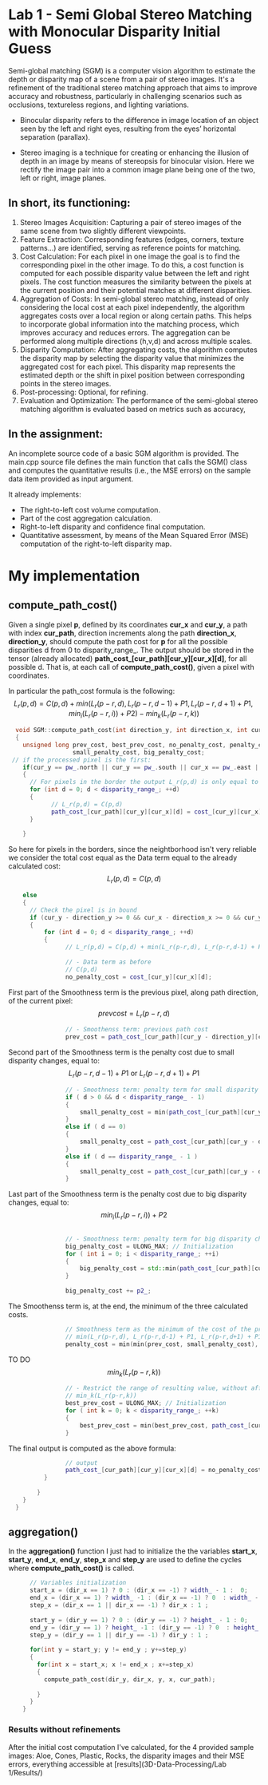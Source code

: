 # Lab 1 - Semi Global Stereo Matching with Monocular Disparity Initial Guess

Semi-global matching (SGM) is a computer vision algorithm to estimate the depth or disparity map of a scene from a pair of stereo images. It's a refinement of the traditional stereo matching approach that aims to improve accuracy and robustness, particularly in challenging scenarios such as occlusions, textureless regions, and lighting variations.

- Binocular disparity refers to the difference in image location of an object seen by the left and right eyes, resulting from the eyes’ horizontal separation (parallax). 

- Stereo imaging is a technique for creating or enhancing the illusion of depth in an image by means of stereopsis for binocular vision. Here we rectify the image pair into a common image plane being one of the two, left or right, image planes.

## In short, its functioning:
1. Stereo Images Acquisition: Capturing a pair of stereo images of the same scene from two slightly different viewpoints. 
2. Feature Extraction: Corresponding features (edges, corners, texture patterns...) are identified, serving as reference points for matching.
3. Cost Calculation: For each pixel in one image the goal is to find the corresponding pixel in the other image. To do this, a cost function is computed for each possible disparity value between the left and right pixels. The cost function measures the similarity between the pixels at the current position and their potential matches at different disparities. 
4. Aggregation of Costs: In semi-global stereo matching, instead of only considering the local cost at each pixel independently, the algorithm aggregates costs over a local region or along certain paths. This helps to incorporate global information into the matching process, which improves accuracy and reduces errors. The aggregation can be performed along multiple directions (h,v,d) and across multiple scales.
5. Disparity Computation: After aggregating costs, the algorithm computes the disparity map by selecting the disparity value that minimizes the aggregated cost for each pixel. This disparity map represents the estimated depth or the shift in pixel position between corresponding points in the stereo images.
6. Post-processing: Optional, for refining.
7. Evaluation and Optimization: The performance of the semi-global stereo matching algorithm is evaluated based on metrics such as accuracy, 


## In the assignment:
An incomplete source code of a basic SGM algorithm is provided.
The main.cpp source file defines the main function that calls the SGM() class and computes the quantitative results (i.e., the MSE errors) on the sample data item provided as input argument.

It already implements:
- The right-to-left cost volume computation.
- Part of the cost aggregation calculation.
- Right-to-left disparity and confidence final computation.
- Quantitative assessment, by means of the Mean Squared Error (MSE) computation
of the right-to-left disparity map.

# My implementation

## compute_path_cost()

Given a single pixel **p**, defined by its coordinates **cur_x** and **cur_y**, a path with index **cur_path**, direction increments along the path **direction_x**, **direction_y**, should compute the path cost for **p** for all the possible disparities d from 0 to disparity_range_. The output should be stored in the tensor (already allocated) **path_cost_[cur_path][cur_y][cur_x][d]**, for all possible d. That is, at each call of **compute_path_cost()**, given a pixel with coordinates.

In particular the path_cost formula is the following:
$$L_r(p,d) = C(p,d) + min(L_r(p-r,d), L_r(p-r,d-1) + P1, L_r(p-r,d+1) + P1, min_i(L_r(p-r,i)) + P2) - min_k(L_r(p-r,k))$$


```c++
  void SGM::compute_path_cost(int direction_y, int direction_x, int cur_y, int cur_x, int cur_path)
  {
    unsigned long prev_cost, best_prev_cost, no_penalty_cost, penalty_cost, 
                  small_penalty_cost, big_penalty_cost;
 // if the processed pixel is the first:
    if(cur_y == pw_.north || cur_y == pw_.south || cur_x == pw_.east || cur_x == pw_.west)
    {
      // For pixels in the border the output L_r(p,d) is only equal to the Data term C(p,d).
      for (int d = 0; d < disparity_range_; ++d)
      {
      		// L_r(p,d) = C(p,d)
      		path_cost_[cur_path][cur_y][cur_x][d] = cost_[cur_y][cur_x][d];
      }
      
    }
```
So here for pixels in the borders, since the neightborhood isn't very reliable we consider the total cost equal as the Data term equal to the already calculated cost: $$L_r(p,d) = C(p,d)$$

```c++
    else
    {
      // Check the pixel is in bound
      if (cur_y - direction_y >= 0 && cur_x - direction_x >= 0 && cur_y - direction_y < height_ && cur_x - direction_x < width_) 
      {
	      for (int d = 0; d < disparity_range_; ++d)
	      {
	      		// L_r(p,d) = C(p,d) + min(L_r(p-r,d), L_r(p-r,d-1) + P1, L_r(p-r,d+1) + P1, min_i(L_r(p-r,i)) + P2) - min_k(L_r(p-r,k))
	      			
	      		// - Data term as before
	      		// C(p,d)
	      		no_penalty_cost = cost_[cur_y][cur_x][d];
```
First part of the Smoothness term is the previous pixel, along path direction, of the current pixel: $$prevcost = L_r(p-r,d)$$
```c++
	      		// - Smoothenss term: previous path cost
	      		prev_cost = path_cost_[cur_path][cur_y - direction_y][cur_x - direction_x][d];
```
Second part of the Smoothness term is the penalty cost due to small disparity changes, equal to: $$L_r(p-r,d-1) + P1 \text{ or } L_r(p-r,d+1) + P1$$
```c++
	      		// - Smoothness term: penalty term for small disparity changes 
	      		if ( d > 0 && d < disparity_range_ - 1)
	      		{
	      			small_penalty_cost = min(path_cost_[cur_path][cur_y - direction_y][cur_x - direction_x][d - 1] + p1_, path_cost_[cur_path][cur_y - direction_y][cur_x - direction_x][d + 1] + p1_);
	      		}
	      		else if ( d == 0)
	      		{
	      			small_penalty_cost = path_cost_[cur_path][cur_y - direction_y][cur_x - direction_x][d + 1] + p1_;
	      		}
	      		else if ( d == disparity_range_ - 1 )
	      		{
	      			small_penalty_cost = path_cost_[cur_path][cur_y - direction_y][cur_x - direction_x][d - 1] + p1_;
	      		}
```
Last part of the Smoothness term is the penalty cost due to big disparity changes, equal to: $$min_i(L_r(p-r,i)) + P2$$
```c++
	      		
	      		// - Smoothness term: penalty term for big disparity changes
	      		big_penalty_cost = ULONG_MAX; // Initialization
	      		for ( int i = 0; i < disparity_range_; ++i)
	      		{
	      			big_penalty_cost = std::min(path_cost_[cur_path][cur_y - direction_y][cur_x - direction_x][i], big_penalty_cost);
	      		}
	      		
	      		big_penalty_cost += p2_;
```
The Smoothenss term is, at the end, the minimum of the three calculated costs.
```c++	      		
	      		// Smoothness term as the minimum of the cost of the previous pixel, the small penalty cost, the big penalty cost
	      		// min(L_r(p-r,d), L_r(p-r,d-1) + P1, L_r(p-r,d+1) + P1, min(L_r(p-r,i)) + P2)
	      		penalty_cost = min(min(prev_cost, small_penalty_cost), big_penalty_cost);
```
TO DO $$min_k(L_r(p-r,k))$$
```c++	      		
	      		// - Restrict the range of resulting value, without affecting the minimization procedure
	      		// min_k(L_r(p-r,k))
	      		best_prev_cost = ULONG_MAX; // Initialization
	      		for ( int k = 0; k < disparity_range_; ++k)
	      		{
	      			best_prev_cost = min(best_prev_cost, path_cost_[cur_path][cur_y - direction_y][cur_x - direction_x][k]);
	      		}
```
The final output is computed as the above formula:
```c++	      		
	      		// output
	      		path_cost_[cur_path][cur_y][cur_x][d] = no_penalty_cost + penalty_cost - best_prev_cost;
	      }
	      
	    }
	}
  }
```
## aggregation()
In the **aggregation()** function I just had to initialize the  the variables **start_x**, **start_y**, **end_x**, **end_y**, **step_x** and **step_y** are used to define the cycles where **compute_path_cost()** is called.

```c++
      // Variables initialization
      start_x = (dir_x == 1) ? 0 : (dir_x == -1) ? width_ - 1 :  0;
      end_x = (dir_x == 1) ? width_ -1 : (dir_x == -1) ? 0  : width_ - 1;
      step_x = (dir_x == 1 || dir_x == -1) ? dir_x : 1 ;
      
      start_y = (dir_y == 1) ? 0 : (dir_y == -1) ? height_ - 1 : 0;
      end_y = (dir_y == 1) ? height_ -1 : (dir_y == -1) ? 0  : height_ - 1;
      step_y = (dir_y == 1 || dir_y == -1) ? dir_y : 1 ;
      
      for(int y = start_y; y != end_y ; y+=step_y)
      {
        for(int x = start_x; x != end_x ; x+=step_x)
        {
          compute_path_cost(dir_y, dir_x, y, x, cur_path);
          
        }
      }
    }
```
### Results without refinements
After the initial cost computation I've calculated, for the 4 provided sample images: Aloe, Cones, Plastic, Rocks, the disparity images and their MSE errors, everything accessible at [results](3D-Data-Processing/Lab 1/Results/)

























	
